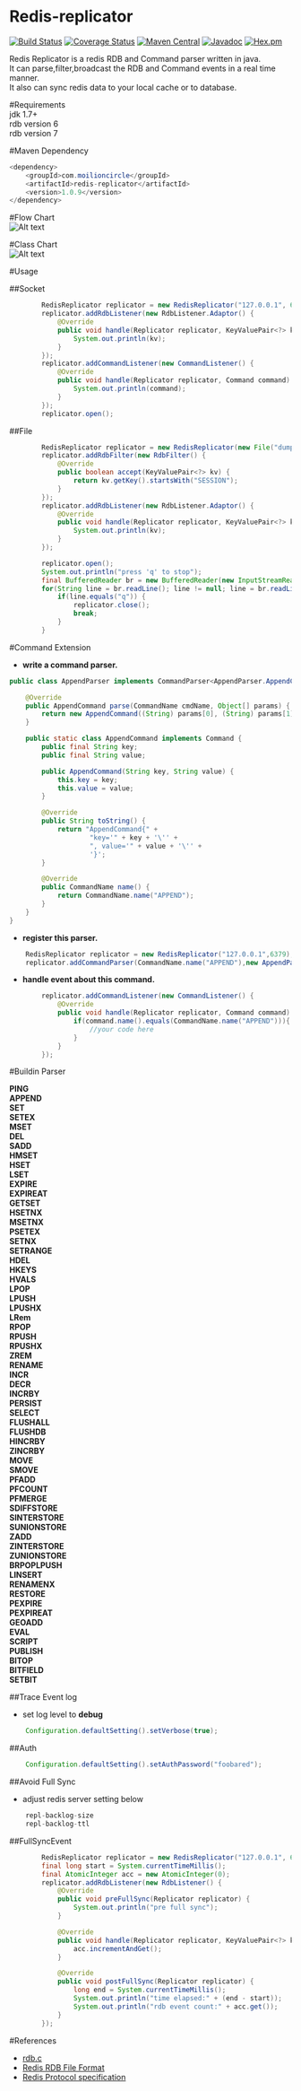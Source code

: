 # Redis-replicator  
[![Build Status](https://travis-ci.org/leonchen83/redis-replicator.svg?branch=master)](https://travis-ci.org/leonchen83/redis-replicator)
[![Coverage Status](https://coveralls.io/repos/github/leonchen83/redis-replicator/badge.svg?branch=master)](https://coveralls.io/github/leonchen83/redis-replicator?branch=master)
[![Maven Central](https://maven-badges.herokuapp.com/maven-central/com.moilioncircle/redis-replicator/badge.svg)](https://maven-badges.herokuapp.com/maven-central/com.moilioncircle/redis-replicator)
[![Javadoc](https://javadoc-emblem.rhcloud.com/doc/com.moilioncircle/redis-replicator/badge.svg)](http://www.javadoc.io/doc/com.moilioncircle/redis-replicator)
[![Hex.pm](https://img.shields.io/hexpm/l/plug.svg?maxAge=2592000)](https://github.com/leonchen83/redis-replicator/blob/master/LICENSE)  
  
Redis Replicator is a redis RDB and Command parser written in java.  
It can parse,filter,broadcast the RDB and Command events in a real time manner.  
It also can sync redis data to your local cache or to database.  
  
#Requirements  
jdk 1.7+  
rdb version 6  
rdb version 7  

#Maven Dependency

```java  
<dependency>
    <groupId>com.moilioncircle</groupId>
    <artifactId>redis-replicator</artifactId>
    <version>1.0.9</version>
</dependency>
```
  
#Flow Chart  
![Alt text](https://github.com/leonchen83/redis-replicator/blob/master/redis-replicator-flow-chart.png)  
  
#Class Chart  
![Alt text](https://github.com/leonchen83/redis-replicator/blob/master/redis-replicator-class-chart.png)  
  
#Usage  
  
##Socket  
  
```java  
        RedisReplicator replicator = new RedisReplicator("127.0.0.1", 6379, Configuration.defaultSetting());
        replicator.addRdbListener(new RdbListener.Adaptor() {
            @Override
            public void handle(Replicator replicator, KeyValuePair<?> kv) {
                System.out.println(kv);
            }
        });
        replicator.addCommandListener(new CommandListener() {
            @Override
            public void handle(Replicator replicator, Command command) {
                System.out.println(command);
            }
        });
        replicator.open();
```

##File  

```java  
        RedisReplicator replicator = new RedisReplicator(new File("dump.rdb"), Configuration.defaultSetting());
        replicator.addRdbFilter(new RdbFilter() {
            @Override
            public boolean accept(KeyValuePair<?> kv) {
                return kv.getKey().startsWith("SESSION");
            }
        });
        replicator.addRdbListener(new RdbListener.Adaptor() {
            @Override
            public void handle(Replicator replicator, KeyValuePair<?> kv) {
                System.out.println(kv);
            }
        });

        replicator.open();
        System.out.println("press 'q' to stop");
        final BufferedReader br = new BufferedReader(new InputStreamReader(System.in));
        for(String line = br.readLine(); line != null; line = br.readLine()) {
            if(line.equals("q")) {
                replicator.close();
                break;
            }
        }
```  

#Command Extension  
  
* **write a command parser.**  
```java  
public class AppendParser implements CommandParser<AppendParser.AppendCommand> {

    @Override
    public AppendCommand parse(CommandName cmdName, Object[] params) {
        return new AppendCommand((String) params[0], (String) params[1]);
    }

    public static class AppendCommand implements Command {
        public final String key;
        public final String value;

        public AppendCommand(String key, String value) {
            this.key = key;
            this.value = value;
        }

        @Override
        public String toString() {
            return "AppendCommand{" +
                    "key='" + key + '\'' +
                    ", value='" + value + '\'' +
                    '}';
        }

        @Override
        public CommandName name() {
            return CommandName.name("APPEND");
        }
    }
}
```
  
* **register this parser.**  
```java  
    RedisReplicator replicator = new RedisReplicator("127.0.0.1",6379);
    replicator.addCommandParser(CommandName.name("APPEND"),new AppendParser());
```
  
* **handle event about this command.**  
```java
        replicator.addCommandListener(new CommandListener() {
            @Override
            public void handle(Replicator replicator, Command command) {
                if(command.name().equals(CommandName.name("APPEND"))){
                    //your code here
                }
            }
        });
```  

#Buildin Parser  
  
**PING**  
**APPEND**  
**SET**  
**SETEX**  
**MSET**  
**DEL**  
**SADD**  
**HMSET**  
**HSET**  
**LSET**  
**EXPIRE**  
**EXPIREAT**  
**GETSET**  
**HSETNX**  
**MSETNX**  
**PSETEX**  
**SETNX**  
**SETRANGE**  
**HDEL**  
**HKEYS**  
**HVALS**  
**LPOP**  
**LPUSH**  
**LPUSHX**  
**LRem**  
**RPOP**  
**RPUSH**  
**RPUSHX**  
**ZREM**  
**RENAME**  
**INCR**  
**DECR**  
**INCRBY**  
**PERSIST**  
**SELECT**  
**FLUSHALL**  
**FLUSHDB**  
**HINCRBY**  
**ZINCRBY**  
**MOVE**  
**SMOVE**  
**PFADD**  
**PFCOUNT**  
**PFMERGE**  
**SDIFFSTORE**  
**SINTERSTORE**  
**SUNIONSTORE**  
**ZADD**  
**ZINTERSTORE**  
**ZUNIONSTORE**  
**BRPOPLPUSH**  
**LINSERT**  
**RENAMENX**  
**RESTORE**  
**PEXPIRE**  
**PEXPIREAT**  
**GEOADD**  
**EVAL**  
**SCRIPT**  
**PUBLISH**  
**BITOP**  
**BITFIELD**  
**SETBIT**  
  
##Trace Event log  
  
* set log level to **debug**  
  
```java
    Configuration.defaultSetting().setVerbose(true);
```
  
##Auth  
  
```java
    Configuration.defaultSetting().setAuthPassword("foobared");
```  

##Avoid Full Sync  
  
* adjust redis server setting below  
  
```java
    repl-backlog-size
    repl-backlog-ttl
```
  
##FullSyncEvent  
  
```java
        RedisReplicator replicator = new RedisReplicator("127.0.0.1", 6379, Configuration.defaultSetting());
        final long start = System.currentTimeMillis();
        final AtomicInteger acc = new AtomicInteger(0);
        replicator.addRdbListener(new RdbListener() {
            @Override
            public void preFullSync(Replicator replicator) {
                System.out.println("pre full sync");
            }

            @Override
            public void handle(Replicator replicator, KeyValuePair<?> kv) {
                acc.incrementAndGet();
            }

            @Override
            public void postFullSync(Replicator replicator) {
                long end = System.currentTimeMillis();
                System.out.println("time elapsed:" + (end - start));
                System.out.println("rdb event count:" + acc.get());
            }
        });
```
  
#References  
  * [rdb.c](https://github.com/antirez/redis/blob/unstable/src/rdb.c)  
  * [Redis RDB File Format](https://github.com/sripathikrishnan/redis-rdb-tools/wiki/Redis-RDB-Dump-File-Format)  
  * [Redis Protocol specification](http://redis.io/topics/protocol)  
